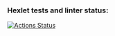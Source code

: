 ### Hexlet tests and linter status:
[![Actions Status](https://github.com/Nerio01/frontend-project-46/actions/workflows/hexlet-check.yml/badge.svg)](https://github.com/Nerio01/frontend-project-46/actions)